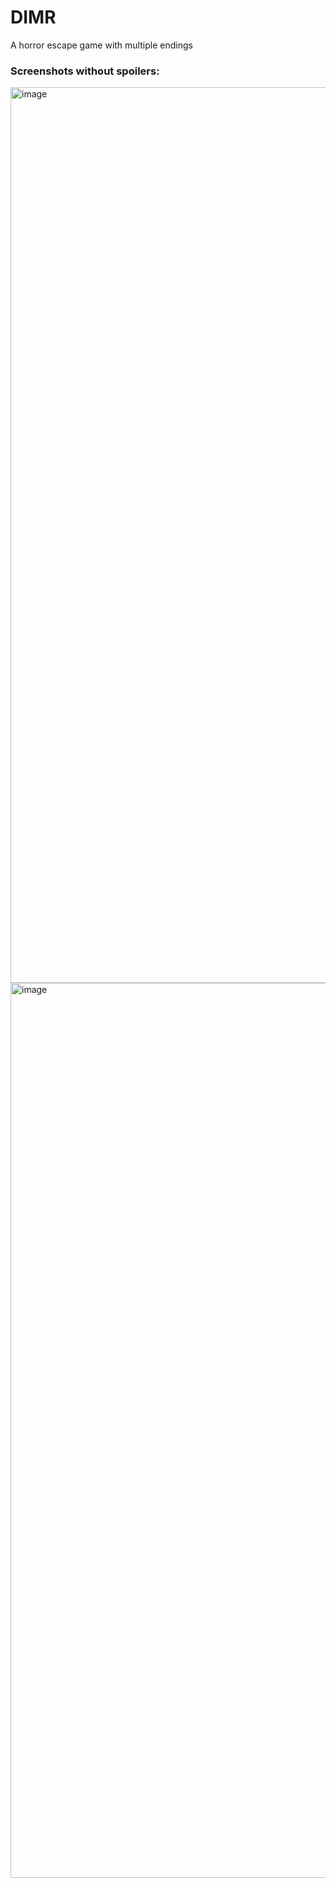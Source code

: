 # DIMR
A horror escape game with multiple endings

### Screenshots without spoilers:
<img width="2548" height="1433" alt="image" src="https://github.com/user-attachments/assets/0fac3efc-450c-4bd0-afe0-dad728b404bc" />
<img width="2538" height="1432" alt="image" src="https://github.com/user-attachments/assets/e2aaed2e-d624-4500-8ce2-e831ff9c35ec" />


